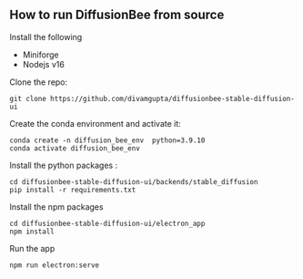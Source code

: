 ## How to run DiffusionBee from source 

Install the following
- Miniforge 
- Nodejs v16


Clone the repo: 

```
git clone https://github.com/divamgupta/diffusionbee-stable-diffusion-ui

```




Create the conda environment and activate it:

```
conda create -n diffusion_bee_env  python=3.9.10
conda activate diffusion_bee_env

```

Install the python packages :

```
cd diffusionbee-stable-diffusion-ui/backends/stable_diffusion
pip install -r requirements.txt

```

Install the npm packages 

```
cd diffusionbee-stable-diffusion-ui/electron_app
npm install
```


Run the app

```
npm run electron:serve 

```